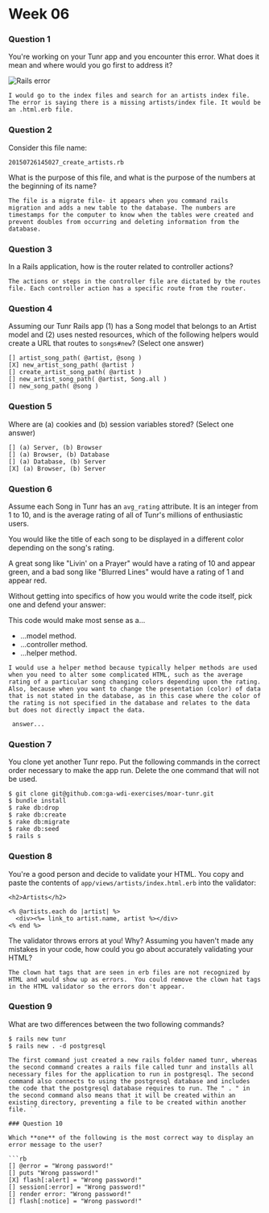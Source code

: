 # Week 06

### Question 1

You're working on your Tunr app and you encounter this error. What does it mean and where would you go first to address it?  

![Rails error](http://i.imgur.com/9NR7XNT.png)  

```text
I would go to the index files and search for an artists index file. The error is saying there is a missing artists/index file. It would be an .html.erb file.
```

### Question 2

Consider this file name:

```
20150726145027_create_artists.rb
```

What is the purpose of this file, and what is the purpose of the numbers at the beginning of its name?

```text
The file is a migrate file- it appears when you command rails migration and adds a new table to the database. The numbers are timestamps for the computer to know when the tables were created and prevent doubles from occurring and deleting information from the database.
```

### Question 3

In a Rails application, how is the router related to controller actions?  

```text
The actions or steps in the controller file are dictated by the routes file. Each controller action has a specific route from the router.
```

### Question 4

Assuming our Tunr Rails app (1) has a Song model that belongs to an Artist model and (2) uses nested resources, which of the following helpers would create a URL that routes to `songs#new`? (Select one answer)  

```
[] artist_song_path( @artist, @song )
[X] new_artist_song_path( @artist )
[] create_artist_song_path( @artist )
[] new_artist_song_path( @artist, Song.all )
[] new_song_path( @song )
```

### Question 5

Where are (a) cookies and (b) session variables stored? (Select one answer)  

```
[] (a) Server, (b) Browser  
[] (a) Browser, (b) Database  
[] (a) Database, (b) Server  
[X] (a) Browser, (b) Server  
```

### Question 6

Assume each Song in Tunr has an `avg_rating` attribute. It is an integer from 1 to 10, and is the average rating of all of Tunr's millions of enthusiastic users.

You would like the title of each song to be displayed in a different color depending on the song's rating.

A great song like "Livin' on a Prayer" would have a rating of 10 and appear green, and a bad song like "Blurred Lines" would have a rating of 1 and appear red.

Without getting into specifics of how you would write the code itself, pick one and defend your answer:

This code would make most sense as a...
- ...model method.
- ...controller method.
- ...helper method.

```text
I would use a helper method because typically helper methods are used when you need to alter some complicated HTML, such as the average rating of a particular song changing colors depending upon the rating. Also, because when you want to change the presentation (color) of data that is not stated in the database, as in this case where the color of the rating is not specified in the database and relates to the data but does not directly impact the data.  

 answer...
```

### Question 7

You clone yet another Tunr repo. Put the following commands in the correct order necessary to make the app run. Delete the one command that will not be used.

```
$ git clone git@github.com:ga-wdi-exercises/moar-tunr.git
$ bundle install
$ rake db:drop
$ rake db:create
$ rake db:migrate
$ rake db:seed
$ rails s
```

### Question 8

You're a good person and decide to validate your HTML. You copy and paste the contents of `app/views/artists/index.html.erb` into the validator:

```erb
<h2>Artists</h2>

<% @artists.each do |artist| %>
  <div><%= link_to artist.name, artist %></div>
<% end %>
```

The validator throws errors at you! Why? Assuming you haven't made any mistakes in your code, how could you go about accurately validating your HTML?

```
The clown hat tags that are seen in erb files are not recognized by HTML and would show up as errors.  You could remove the clown hat tags in the HTML validator so the errors don't appear.
```

### Question 9

What are two differences between the two following commands?

```
$ rails new tunr
$ rails new . -d postgresql
```

```
The first command just created a new rails folder named tunr, whereas the second command creates a rails file called tunr and installs all necessary files for the application to run in postgresql. The second command also connects to using the postgresql database and includes the code that the postgresql database requires to run. The " . " in the second command also means that it will be created within an existing directory, preventing a file to be created within another file. ```

### Question 10

Which **one** of the following is the most correct way to display an error message to the user?

```rb
[] @error = "Wrong password!"
[] puts "Wrong password!"
[X] flash[:alert] = "Wrong password!"
[] session[:error] = "Wrong password!"
[] render error: "Wrong password!"
[] flash[:notice] = "Wrong password!"
```
